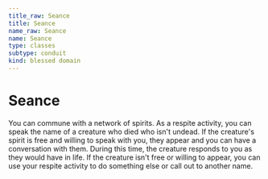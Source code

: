 ```yaml
---
title_raw: Seance
title: Seance
name_raw: Seance
name: Seance
type: classes
subtype: conduit
kind: blessed domain
---
```


# Seance

You can commune with a network of spirits. As a respite activity, you can speak the name of a creature who died who isn't undead. If the creature's spirit is free and willing to speak with you, they appear and you can have a conversation with them. During this time, the creature responds to you as they would have in life. If the creature isn't free or willing to appear, you can use your respite activity to do something else or call out to another name.
